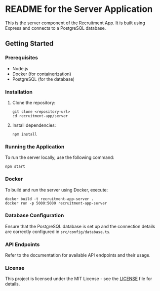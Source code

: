 # README for the Server Application

This is the server component of the Recruitment App. It is built using Express and connects to a PostgreSQL database. 

## Getting Started

### Prerequisites

- Node.js
- Docker (for containerization)
- PostgreSQL (for the database)

### Installation

1. Clone the repository:
   ```
   git clone <repository-url>
   cd recruitment-app/server
   ```

2. Install dependencies:
   ```
   npm install
   ```

### Running the Application

To run the server locally, use the following command:
```
npm start
```

### Docker

To build and run the server using Docker, execute:
```
docker build -t recruitment-app-server .
docker run -p 5000:5000 recruitment-app-server
```

### Database Configuration

Ensure that the PostgreSQL database is set up and the connection details are correctly configured in `src/config/database.ts`.

### API Endpoints

Refer to the documentation for available API endpoints and their usage.

### License

This project is licensed under the MIT License - see the [LICENSE](LICENSE) file for details.